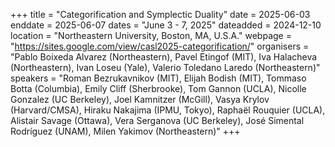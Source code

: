 +++
title = "Categorification and Symplectic Duality"
date = 2025-06-03
enddate = 2025-06-07
dates = "June 3 - 7, 2025"
dateadded = 2024-12-10
location = "Northeastern University, Boston, MA, U.S.A."
webpage = "https://sites.google.com/view/casl2025-categorification/"
organisers = "Pablo Boixeda Alvarez (Northeastern), Pavel Etingof (MIT), Iva Halacheva (Northeastern), Ivan Loseu (Yale), Valerio Toledano Laredo (Northeastern)"
speakers = "Roman Bezrukavnikov (MIT), Elijah Bodish (MIT), Tommaso Botta (Columbia), Emily Cliff (Sherbrooke), Tom Gannon (UCLA), Nicolle Gonzalez (UC Berkeley), Joel Kamnitzer (McGill), Vasya Krylov (Harvard/CMSA), Hiraku Nakajima (IPMU, Tokyo), Raphaël Rouquier (UCLA), Alistair Savage (Ottawa), Vera Serganova (UC Berkeley), José Simental Rodríguez (UNAM), Milen Yakimov (Northeastern)"
+++
